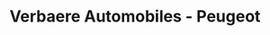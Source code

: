 ---
title: "Verbaere Automobiles - Peugeot"
url: /lomme/verbaere-automobiles-peugeot/
shop: voiture
---